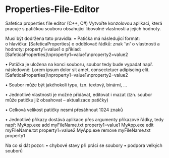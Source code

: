 # Properties-File-Editor

Safetica properties file editor (C++, C#) 
Vytvořte konzolovou aplikaci, která pracuje s patičkou souboru obsahující libovolné vlastnosti a 
jejich hodnoty.

Musí být dodržena tato pravidla: 
• Patička má následující formát:  
o hlavička: [SafeticaProperties] 
o oddělovač řádků: znak '\n' 
o vlastnosti a hodnoty: property1=value1 
o příklad: 
[SafeticaProperties]\nproperty1=value1\nproperty2=value2 

• Patička je uložena na konci souboru, soubor tedy bude vypadat např. následovně: 
 Lorem ipsum dolor sit amet, consectetuer adipiscing 
elit.[SafeticaProperties]\nproperty1=value1\nproperty2=value2 

• Soubor může být jakéhokoli typu, tzn. textový, binární, ... 

• Jednotlivé vlastnosti je možné přidávat, editovat i mazat (tzn. soubor může patičku již 
obsahovat – aktualizace patičky) 

• Celková velikost patičky nesmí přesáhnout 1024 znaků 

• Jednotlivé příkazy dostává aplikace přes argumenty příkazové řádky, tedy např: 
MyApp.exe add myFileName.txt property1=value1 
MyApp.exe edit myFileName.txt property1=value2 
MyApp.exe remove myFileName.txt property1 

Na co si dát pozor: 
• chybové stavy při práci se soubory 
• podpora velkých souborů
